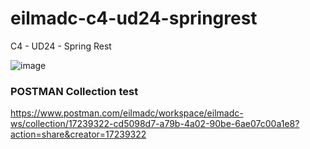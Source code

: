# eilmadc-c4-ud24-springrest
 C4 - UD24 - Spring Rest
 
![image](https://user-images.githubusercontent.com/57563030/232759546-43304895-99e5-4b50-814b-9f8dfe83331f.png)

### POSTMAN Collection test
https://www.postman.com/eilmadc/workspace/eilmadc-ws/collection/17239322-cd5098d7-a79b-4a02-90be-6ae07c00a1e8?action=share&creator=17239322
